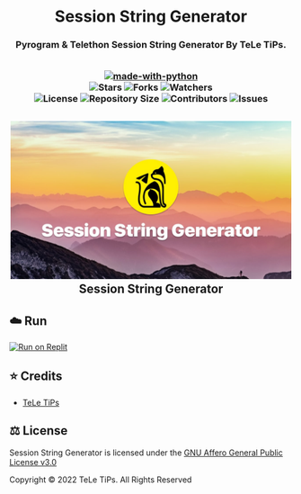 <h1 align= center>Session String Generator</h1>
<h3 align = center>Pyrogram &amp; Telethon Session String Generator By TeLe TiPs.
<br><br>
    
<p align="center">
<a href="https://python.org"><img src="http://forthebadge.com/images/badges/made-with-python.svg" alt="made-with-python"></a>
<br>
    <img src="https://img.shields.io/github/stars/teletips/Session-String-Generator?style=for-the-badge" alt="Stars">
    <img src="https://img.shields.io/github/forks/teletips/Session-String-Generator?style=for-the-badge" alt="Forks">
    <img src="https://img.shields.io/github/watchers/teletips/Session-String-Generator?style=for-the-badge" alt="Watchers"> 
<br>
    <img src="https://img.shields.io/github/license/teletips/Session-String-Generator?style=for-the-badge" alt="License">
    <img src="https://img.shields.io/github/repo-size/teletips/Session-String-Generator?style=for-the-badge" alt="Repository Size">
    <img src="https://img.shields.io/github/contributors/teletips/Session-String-Generator?style=for-the-badge" alt="Contributors">
    <img src="https://img.shields.io/github/issues/teletips/Session-String-Generator?style=for-the-badge" alt="Issues">
</p>  


<h2 align="center">
    <img src="ssg.jpg" alt="Session String Generator logo" width="500">
    <br>
    Session String Generator
</h2>

## ☁️ Run

<a href="https://replit.com/@teletips/Session-String-Generator" rel="nofollow"><img src="https://camo.githubusercontent.com/ed88043d35f9639b195970d32ed1e93f5bd1445ae55bc8f0bf27f3b5574cf4e9/68747470733a2f2f7265706c69742e636f6d2f62616467652f6769746875622f5465616d556c74726f69642f556c74726f6964" alt="Run on Replit" data-canonical-src="https://replit.com/badge/github/teletips/Session-String-Generator" style="max-width: 100%;"></a>

## ⭐️ Credits
  
- [TeLe TiPs](https://github.com/teletips)

## ⚖️ License
  
Session String Generator is licensed under the [GNU Affero General Public License v3.0](https://github.com/teletips/Session-String-Generator/blob/main/LICENSE)

Copyright ©️ 2022 TeLe TiPs. All Rights Reserved
